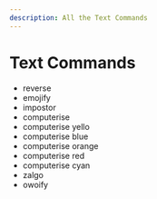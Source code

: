 ```yaml
---
description: All the Text Commands
---
```


# Text Commands

* reverse
* emojify
* impostor
* computerise
* computerise yello
* computerise blue
* computerise orange
* computerise red
* computerise cyan
* zalgo
* owoify
